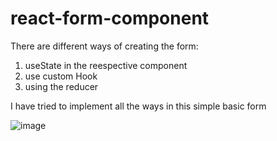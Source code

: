 # react-form-component
There are different ways of creating the form:
1. useState in the reespective component
2. use custom Hook 
3. using the reducer

I have tried to implement all the ways in this simple basic form

![image](https://user-images.githubusercontent.com/30628211/224535207-13f709c4-f418-4be2-8828-74c1a3a2d806.png)
